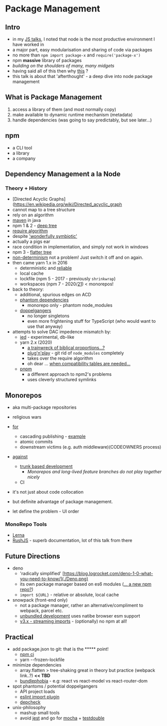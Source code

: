 # Package Management

## Intro
* in my [JS talks](https://github.com/numical/jsacademy), I noted that node is the most productive environment I have worked in
* a major part, easy modularisation and sharing of code via packages
* no more than `npm import package-x` and `require('package-x')`
* npm **massive** library of packages
* *building on the shoulders of many, many midgets*
* having said all of this then why [this](https://www.youtube.com/watch?v=M3BM9TB-8yA&t=913s) ?
* this talk is about that 'afterthought' - a deep dive into node package management


## What is Package Management
1. access a library of them (and most normally copy)
2. make available to dynamic runtime mechanism (metadata)
3. handle dependencies (was going to say predictably, but see later...)

## npm
* a CLI tool
* a library
* a company

## Dependency Management a la Node
### Theory + History
* [Directed Acyclic Graphs](https://en.wikipedia.org/wiki/Directed_acyclic_graph
* cannot map to a tree structure
* rely on an algorithm  
* [maven](https://maven.apache.org/guides/introduction/introduction-to-dependency-mechanism.html) in java  
* npm 1 & 2 - [deep tree](http://npm.github.io/how-npm-works-docs/npm2/how-npm2-works.html)
* [require algorithm](https://nodejs.org/api/modules.html#modules_all_together)
* despite ['wonderfully symbiotic'](http://npm.github.io/how-npm-works-docs/theory-and-design/the-node-module-loader.html)
* actually a pigs ear
* race condition in implementation, and simply not work in windows
* npm 3 - [flatter tree](http://npm.github.io/how-npm-works-docs/npm3/how-npm3-works.html)
* [non-determinism](http://npm.github.io/how-npm-works-docs/npm3/non-determinism.html) not a problem! Just switch it off and on again.
* then came yarn 1.x in 2016
    * deterministic and [reliable](https://engineering.fb.com/2016/10/11/web/yarn-a-new-package-manager-for-javascript/)
    * local cache 
    * lockfile  (npm 5 - 2017 - previously `shrinkwrap`)
    * workspaces  (npm 7 - 2020/[21](https://github.com/npm/roadmap/projects/1)) < monorepos!
* back to theory:
  * additional, spurious edges on ACD
  * [phantom dependencies](https://rushjs.io/pages/advanced/phantom_deps/)
    * monorepo only - phantom node_modules
  * [doppelgangers](https://rushjs.io/pages/advanced/npm_doppelgangers/)
    * no longer singletons
    * even more frightening stuff for TypeScript  (who would want to use that anyway)
* attempts to solve DAC impedence mismatch by:
  * [ied](https://www.npmjs.com/package/ied) - experimental, db-like
  * yarn 2.x (2020)
    * [a trainwreck of biblical proportions...?](https://ilikekillnerds.com/2020/08/yarn-2-2-update-released-but-is-anyone-even-using-yarn-2-yet/)
    * [plug'n'play](https://next.yarnpkg.com/features/pnp) - git rid of `node_modules` completely
    * takes over the require algorithm  
    * oh dear ... [when compatibility tables are needed...](https://next.yarnpkg.com/getting-started/migration)
  * [pnpm](https://pnpm.js.org/)
      * a different approach to npm2's problems
      * uses cleverly structured symlinks

## Monorepos
* aka multi-package repositories
* religious wars
* [for](https://rushjs.io/pages/intro/why_mono/)
    * cascading publishing - [example](https://confluence.devops.lloydsbanking.com/pages/viewpage.action?spaceKey=CPJ&title=How+to+update+FPR-UI+Projects)
    * atomic commits
    * downstream victims (e.g. auth middleware)(CODEOWNERS process)
* [against](https://blog.nrwl.io/misconceptions-about-monorepos-monorepo-monolith-df1250d4b03c)
    * [trunk based development](https://trunkbaseddevelopment.com/)
        * _Monorepos and long-lived feature branches do not play together nicely_
    * CI

* it's not just about code collocation
* but definite advantage of package management.
* let define the problem - UI order


### MonoRepo Tools
* [Lerna](https://lerna.js.org/)
* [RushJS](https://rushjs.io/) - superb documentation, lot of this talk from there


## Future Directions
* deno
  * 'radically simplified' [https://blog.logrocket.com/deno-1-0-what-you-need-to-know/](./Deno.png)
  * its own package manager based on es6 modules ([... a new npm repo?](https://www.skypack.dev/))
  * `import ${URL}` - relative or absolute, local cache
* snowpack (front-end only)
  * not a package manager, rather an alternative/compliment to webpack, parcel etc.
  * [unbundled development](https://www.snowpack.dev/concepts/how-snowpack-works) uses natibe browser esm support 
  * [v3.x - streaming imports](https://www.snowpack.dev/posts/2021-01-13-snowpack-3-0) - (optionally) no npm at all!

## Practical
* add package.json to git: that is the ***** point!
    * [npm ci](https://docs.npmjs.com/cli/v6/commands/npm-ci)
    * yarn --frozen-lockfile
* minimize dependencies
    * array.flatten > tree-shaking great in theory but practice (webpack link..?)  **<< TBD**
    * [bundlephobia](https://bundlephobia.com/) - e.g: react vs react-model vs react-router-dom
* spot phantoms / potential doppelgangers
    * API project loads
    * [eslint import plugin](https://www.npmjs.com/package/eslint-plugin-import)
    * [depcheck](https://github.com/depcheck/depcheck)
* unix-philosophy
    * mashup small tools
    * avoid [jest](https://bundlephobia.com/result?p=jest@26.6.3) and go for [mocha](https://bundlephobia.com/result?p=mocha@8.3.2) + [testdouble](https://bundlephobia.com/result?p=testdouble@3.16.1)


